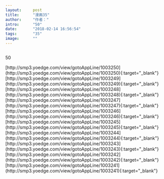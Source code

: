 ```yaml
---
layout:     post
title:      "漫画35"
author:     "作者："
intro:      "50"
date:       "2018-02-14 16:56:54"
tags:       "35"
image:      ""
---
```

<div style="text-align: center">
<p><img src=""/></p>
</div>
<p class="post-meta">
<span>50</span>
</p>
[http://smp3.yoedge.com/view/gotoAppLine/1003250](http://smp3.yoedge.com/view/gotoAppLine/1003250){:target="_blank"}
[http://smp3.yoedge.com/view/gotoAppLine/1003249](http://smp3.yoedge.com/view/gotoAppLine/1003249){:target="_blank"}
[http://smp3.yoedge.com/view/gotoAppLine/1003248](http://smp3.yoedge.com/view/gotoAppLine/1003248){:target="_blank"}
[http://smp3.yoedge.com/view/gotoAppLine/1003247](http://smp3.yoedge.com/view/gotoAppLine/1003247){:target="_blank"}
[http://smp3.yoedge.com/view/gotoAppLine/1003246](http://smp3.yoedge.com/view/gotoAppLine/1003246){:target="_blank"}
[http://smp3.yoedge.com/view/gotoAppLine/1003245](http://smp3.yoedge.com/view/gotoAppLine/1003245){:target="_blank"}
[http://smp3.yoedge.com/view/gotoAppLine/1003244](http://smp3.yoedge.com/view/gotoAppLine/1003244){:target="_blank"}
[http://smp3.yoedge.com/view/gotoAppLine/1003243](http://smp3.yoedge.com/view/gotoAppLine/1003243){:target="_blank"}
[http://smp3.yoedge.com/view/gotoAppLine/1003242](http://smp3.yoedge.com/view/gotoAppLine/1003242){:target="_blank"}
[http://smp3.yoedge.com/view/gotoAppLine/1003241](http://smp3.yoedge.com/view/gotoAppLine/1003241){:target="_blank"}


